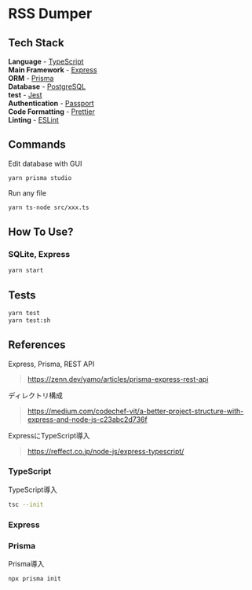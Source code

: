 # RSS Dumper

## Tech Stack

**Language** - [TypeScript](https://www.typescriptlang.org/)  
**Main Framework** - [Express](https://expressjs.com/)  
**ORM** - [Prisma](https://www.prisma.io/)  
**Database** - [PostgreSQL](https://www.postgresql.org/)    
**test** - [Jest](https://jestjs.io/)  
**Authentication** - [Passport](http://www.passportjs.org/)  
**Code Formatting** - [Prettier](https://prettier.io/)  
**Linting** - [ESLint](https://eslint.org)

## Commands

Edit database with GUI

```bash
yarn prisma studio
```

Run any file

```bash
yarn ts-node src/xxx.ts
```

## How To Use?

### SQLite, Express

```bash
yarn start
```

## Tests

```bash
yarn test
yarn test:sh
```

## References

Express, Prisma, REST API

> https://zenn.dev/yamo/articles/prisma-express-rest-api

ディレクトリ構成

> https://medium.com/codechef-vit/a-better-project-structure-with-express-and-node-js-c23abc2d736f

ExpressにTypeScript導入

> https://reffect.co.jp/node-js/express-typescript/

### TypeScript

TypeScript導入

```bash
tsc --init
```

### Express

### Prisma

Prisma導入

```bash
npx prisma init
```
